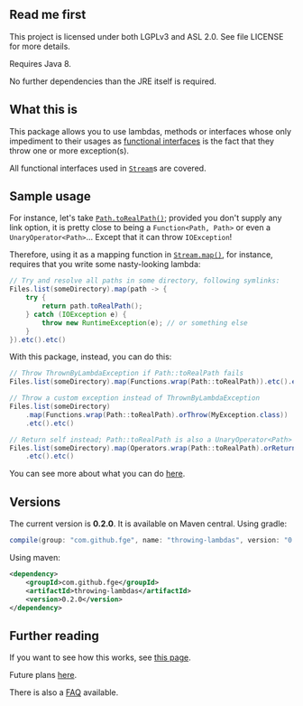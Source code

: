 ## Read me first

This project is licensed under both LGPLv3 and ASL 2.0. See file LICENSE for more details.

Requires Java 8.

No further dependencies than the JRE itself is required.

## What this is

This package allows you to use lambdas, methods or interfaces whose only impediment to their usages
as [functional
interfaces](http://docs.oracle.com/javase/8/docs/api/java/lang/FunctionalInterface.html) is the fact
that they throw one or more exception(s).

All functional interfaces used in
[`Stream`](http://docs.oracle.com/javase/8/docs/api/java/util/stream/Stream.html)s are covered.

## Sample usage

For instance, let's take
[`Path.toRealPath()`](http://docs.oracle.com/javase/8/docs/api/java/nio/file/Path.html#toRealPath-java.nio.file.LinkOption...-);
provided you don't supply any link option, it is pretty close to being a `Function<Path, Path>` or
even a `UnaryOperator<Path>`... Except that it can throw `IOException`!

Therefore, using it as a mapping function in
[`Stream.map()`](http://docs.oracle.com/javase/8/docs/api/java/util/stream/Stream.html#map-java.util.function.Function-),
for instance, requires that you write some nasty-looking lambda:

```java
// Try and resolve all paths in some directory, following symlinks:
Files.list(someDirectory).map(path -> {
    try {
        return path.toRealPath();
    } catch (IOException e) {
        throw new RuntimeException(e); // or something else
    }
}).etc().etc()
```

With this package, instead, you can do this:

```java
// Throw ThrownByLambdaException if Path::toRealPath fails
Files.list(someDirectory).map(Functions.wrap(Path::toRealPath)).etc().etc()

// Throw a custom exception instead of ThrownByLambdaException
Files.list(someDirectory)
    .map(Functions.wrap(Path::toRealPath).orThrow(MyException.class))
    .etc().etc()

// Return self instead; Path::toRealPath is also a UnaryOperator<Path>
Files.list(someDirectory).map(Operators.wrap(Path::toRealPath).orReturnSelf())
    .etc().etc()
```

You can see more about what you can do [here](https://github.com/fge/throwing-lambdas/wiki/How-to-use).

## Versions

The current version is **0.2.0**. It is available on Maven central. Using
gradle:

```gradle
compile(group: "com.github.fge", name: "throwing-lambdas", version: "0.2.0");
```

Using maven:

```xml
<dependency>
    <groupId>com.github.fge</groupId>
    <artifactId>throwing-lambdas</artifactId>
    <version>0.2.0</version>
</dependency>
```

## Further reading

If you want to see how this works, see [this
page](https://github.com/fge/throwing-lambdas/wiki/How-it-works).

Future plans [here](https://github.com/fge/throwing-lambdas/wiki/Future-plans).

There is also a [FAQ](https://github.com/fge/throwing-lambdas/wiki/FAQ) available.


